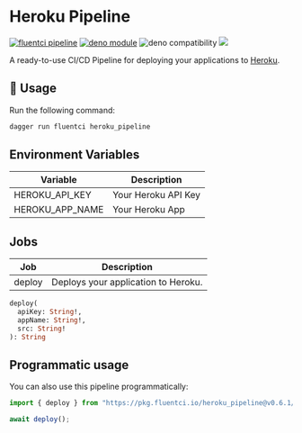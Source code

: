 # Heroku Pipeline

[![fluentci pipeline](https://img.shields.io/badge/dynamic/json?label=pkg.fluentci.io&labelColor=%23000&color=%23460cf1&url=https%3A%2F%2Fapi.fluentci.io%2Fv1%2Fpipeline%2Fheroku_pipeline&query=%24.version)](https://pkg.fluentci.io/heroku_pipeline)
[![deno module](https://shield.deno.dev/x/heroku_pipeline)](https://deno.land/x/heroku_pipeline)
![deno compatibility](https://shield.deno.dev/deno/^1.37)
[![](https://img.shields.io/codecov/c/gh/fluent-ci-templates/heroku-pipeline)](https://codecov.io/gh/fluent-ci-templates/heroku-pipeline)

A ready-to-use CI/CD Pipeline for deploying your applications to [Heroku](https://www.heroku.com).

## 🚀 Usage

Run the following command:

```bash
dagger run fluentci heroku_pipeline
```

## Environment Variables

| Variable        | Description         |
|-----------------|---------------------|
| HEROKU_API_KEY  | Your Heroku API Key |
| HEROKU_APP_NAME | Your Heroku App     |

## Jobs

| Job     | Description                       |
|---------|-----------------------------------|
| deploy  | Deploys your application to Heroku. |

```graphql
deploy(
  apiKey: String!, 
  appName: String!, 
  src: String!
): String
```

## Programmatic usage

You can also use this pipeline programmatically:

```typescript
import { deploy } from "https://pkg.fluentci.io/heroku_pipeline@v0.6.1/mod.ts";

await deploy();
```
